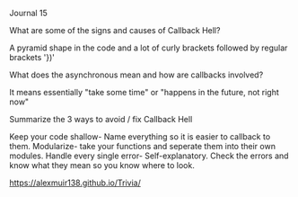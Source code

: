Journal 15

What are some of the signs and causes of Callback Hell?

A pyramid shape in the code and a lot of curly brackets followed by regular brackets '})'

What does the asynchronous mean and how are callbacks involved?

It means essentially "take some time" or "happens in the future, not right now"

Summarize the 3 ways to avoid / fix Callback Hell

Keep your code shallow- Name everything so it is easier to callback to them.
Modularize- take your functions and seperate them into their own modules.
Handle every single error- Self-explanatory. Check the errors and know what they mean so you know where to look.


https://alexmuir138.github.io/Trivia/
